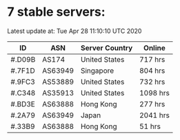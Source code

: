 # 7 stable servers:

Latest update at: Tue Apr 28 11:10:10 UTC 2020

| ID | ASN | Server Country | Online |
| -- | --- | -------------- | ------ |
| #.D09B | AS174 | United States | 717 hrs |
| #.7F1D | AS63949 | Singapore | 804 hrs |
| #.9FC3 | AS53889 | United States | 732 hrs |
| #.C348 | AS35913 | United States | 1098 hrs |
| #.BD3E | AS63888 | Hong Kong | 277 hrs |
| #.2A79 | AS63949 | Japan | 2041 hrs |
| #.33B9 | AS63888 | Hong Kong | 51 hrs |

